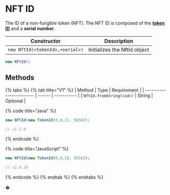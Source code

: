 # NFT ID

The ID of a non-fungible token (NFT). The NFT ID is composed of the [**token ID**](../../../tokens/token-id.md) and a **serial number**.

| Constructor                     | Description                  |
| ------------------------------- | ---------------------------- |
| `new NftId(<tokenId>,<serial>)` | Initializes the NftId object |

```java
new NftId()
```

## Methods

{% tabs %}
{% tab title="V1" %}
| Method                   | Type   | Requirement |
| ------------------------ | ------ | ----------- |
| `NftId.fromString(<id>)` | String | Optional    |

{% code title="Java" %}
```java
new NftId(new TokenId(0,0,2), 56562);

// v1.5.0
```
{% endcode %}

{% code title="JavaScript" %}
```javascript
new NftId(new TokenId(0,0,2), 56562);

// v1.4.10
```
{% endcode %}
{% endtab %}
{% endtabs %}

�
